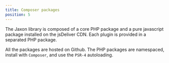 ```yaml
---
title: Composer packages
position: 5
---
```


The Jaxon library is composed of a core PHP package and a pure javascript package installed on the jsDeliver CDN.
Each plugin is provided in a separated PHP package.

All the packages are hosted on Github. The PHP packages are namespaced, install with `Composer`, and use the `PSR-4` autoloading.
